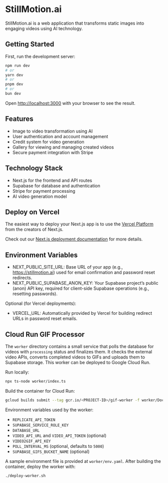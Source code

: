 # StillMotion.ai

StillMotion.ai is a web application that transforms static images into engaging videos using AI technology.

## Getting Started

First, run the development server:

```bash
npm run dev
# or
yarn dev
# or
pnpm dev
# or
bun dev
```

Open [http://localhost:3000](http://localhost:3000) with your browser to see the result.

## Features

- Image to video transformation using AI
- User authentication and account management
- Credit system for video generation
- Gallery for viewing and managing created videos
- Secure payment integration with Stripe

## Technology Stack

- Next.js for the frontend and API routes
- Supabase for database and authentication
- Stripe for payment processing
- AI video generation model

## Deploy on Vercel

The easiest way to deploy your Next.js app is to use the [Vercel Platform](https://vercel.com/new) from the creators of Next.js.

Check out our [Next.js deployment documentation](https://nextjs.org/docs/app/building-your-application/deploying) for more details.

## Environment Variables

- NEXT_PUBLIC_SITE_URL: Base URL of your app (e.g., https://stillmotion.ai) used for email confirmation and password reset redirects.
- NEXT_PUBLIC_SUPABASE_ANON_KEY: Your Supabase project’s public (anon) API key, required for client-side Supabase operations (e.g., resetting passwords).
  
Optional (for Vercel deployments):
- VERCEL_URL: Automatically provided by Vercel for building redirect URLs in password reset emails.

## Cloud Run GIF Processor

The `worker` directory contains a small service that polls the database for
videos with `processing` status and finalizes them. It checks the external video
APIs, converts completed videos to GIFs and uploads them to Supabase storage.
This worker can be deployed to Google Cloud Run.

Run locally:

```bash
npx ts-node worker/index.ts
```

Build the container for Cloud Run:

```bash
gcloud builds submit --tag gcr.io/<PROJECT-ID>/gif-worker -f worker/Dockerfile
```

Environment variables used by the worker:

- `REPLICATE_API_TOKEN`
- `SUPABASE_SERVICE_ROLE_KEY`
- `DATABASE_URL`
- `VIDEO_API_URL` and `VIDEO_API_TOKEN` (optional)
- `VIDEO2GIF_API_KEY`
- `POLL_INTERVAL_MS` (optional, defaults to `5000`)
- `SUPABASE_GIFS_BUCKET_NAME` (optional)

A sample environment file is provided at `worker/env.yaml`. After building the
container, deploy the worker with:

```bash
./deploy-worker.sh
```
